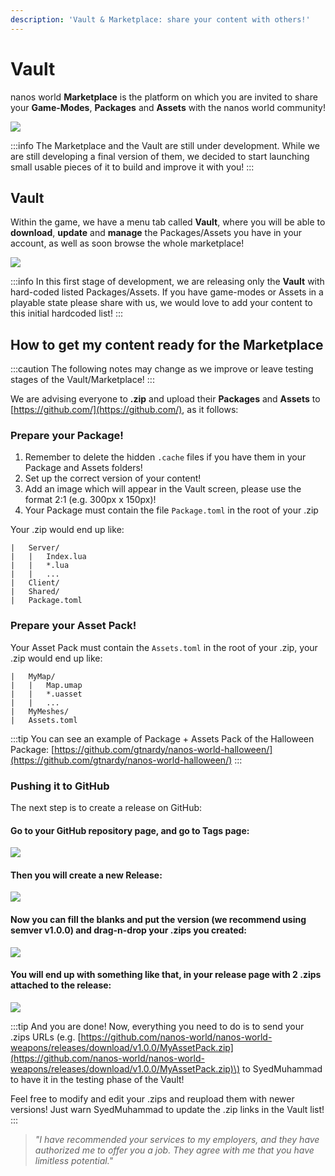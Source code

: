 ```yaml
---
description: 'Vault & Marketplace: share your content with others!'
---
```


# Vault

nanos world **Marketplace** is the platform on which you are invited to share your **Game-Modes**, **Packages** and **Assets** with the nanos world community!

![](/img/docs/vault-01.jpg)

:::info
The Marketplace and the Vault are still under development. While we are still developing a final version of them, we decided to start launching small usable pieces of it to build and improve it with you!
:::

## Vault

Within the game, we have a menu tab called **Vault**, where you will be able to **download**, **update** and **manage** the Packages/Assets you have in your account, as well as soon browse the whole marketplace!

![](/img/docs/vault-02.jpg)

:::info
In this first stage of development, we are releasing only the **Vault** with hard-coded listed Packages/Assets. If you have game-modes or Assets in a playable state please share with us, we would love to add your content to this initial hardcoded list!
:::

## How to get my content ready for the Marketplace

:::caution
The following notes may change as we improve or leave testing stages of the Vault/Marketplace!
:::

We are advising everyone to **.zip** and upload their **Packages** and **Assets** to [https://github.com/](https://github.com/), as it follows:

### Prepare your Package!

1. Remember to delete the hidden `.cache` files if you have them in your Package and Assets folders!
2. Set up the correct version of your content!
3. Add an image which will appear in the Vault screen, please use the format 2:1 \(e.g. 300px x 150px\)!
4. Your Package must contain the file `Package.toml` in the root of your .zip

Your .zip would end up like:

```text title="MyPackage.zip"
|   Server/
|   |   Index.lua
|   |   *.lua
|   |   ...
|   Client/
|   Shared/
|   Package.toml
```

### Prepare your Asset Pack!

Your Asset Pack must contain the `Assets.toml` in the root of your .zip, your .zip would end up like:

```text title="MyAssetPack.zip"
|   MyMap/
|   |   Map.umap
|   |   *.uasset
|   |   ...
|   MyMeshes/
|   Assets.toml
```

:::tip
You can see an example of Package + Assets Pack of the Halloween Package: [https://github.com/gtnardy/nanos-world-halloween/](https://github.com/gtnardy/nanos-world-halloween/)
:::

### Pushing it to GitHub

The next step is to create a release on GitHub:

#### Go to your GitHub repository page, and go to **Tags** page:

![](/img/docs/vault-03.jpg)

#### Then you will create a new **Release**:

![](/img/docs/vault-04.jpg)

#### Now you can fill the blanks and put the version \(we recommend using semver v1.0.0\) and drag-n-drop your .zips you created:

![](/img/docs/vault-05.jpg)

#### You will end up with something like that, in your release page with 2 .zips attached to the release:

![](/img/docs/vault-06.jpg)

:::tip
And you are done! Now, everything you need to do is to send your .zips URLs \(e.g. [https://github.com/nanos-world/nanos-world-weapons/releases/download/v1.0.0/MyAssetPack.zip](https://github.com/nanos-world/nanos-world-weapons/releases/download/v1.0.0/MyAssetPack.zip)\) to SyedMuhammad to have it in the testing phase of the Vault!

Feel free to modify and edit your .zips and reupload them with newer versions! Just warn SyedMuhammad to update the .zip links in the Vault list!
:::

> _"I have recommended your services to my employers, and they have authorized me to offer you a job. They agree with me that you have limitless potential."_

